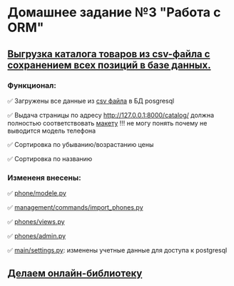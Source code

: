 # Домашнее задание №3 "Работа с ORM"

## [Выгрузка каталога товаров из csv-файла с сохранением всех позиций в базе данных.](https://github.com/netology-code/dj-homeworks/tree/video/2.1-databases/work_with_database)

### Функционал:

✅ Загружены все данные из [csv файла](https://github.com/Nikolay08041979/django_project-3/blob/master/2.1-databases/work_with_database/phones.csv) в БД posgresql

✅ Выдача страницы по адресу http://127.0.0.1:8000/catalog/ должна полностью соответствовать [макету](https://github.com/Nikolay08041979/django_project-3/blob/master/2.1-databases/work_with_database/res/catalog.png) !!! не могу понять почему не выводится модель телефона

✅ Сортировка по убыванию/возрастанию цены

✅ Сортировка по названию


### Измененя внесены:
✅ [phone/modele.py](https://github.com/Nikolay08041979/django_project-3/blob/master/2.1-databases/work_with_database/phones/models.py)

✅ [management/commands/import_phones.py](https://github.com/Nikolay08041979/django_project-3/blob/master/2.1-databases/work_with_database/phones/management/commands/import_phones.py)

✅ [phones/views.py](https://github.com/Nikolay08041979/django_project-3/blob/master/2.1-databases/work_with_database/phones/views.py)

✅ [phones/admin.py](https://github.com/Nikolay08041979/django_project-3/blob/master/2.1-databases/work_with_database/phones/admin.py)

✅ [main/settings.py](https://github.com/Nikolay08041979/django_project-3/blob/master/2.1-databases/work_with_database/main/settings.py): изменены учетные данные для доступа к postgresql

## [Делаем онлайн-библиотеку](https://github.com/netology-code/dj-homeworks/tree/video/2.1-databases/models_list_displaying)